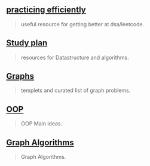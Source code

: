 ## [practicing efficiently](https://leetcode.com/discuss/study-guide/2009997/how-to-get-started-with-dsa-and-practice-leetcode-efficiently )  
> useful resource for getting better at dsa/leetcode. 

## [Study plan](https://leetcode.com/discuss/study-guide/494279/Comprehensive-Data-Structure-and-Algorithm-Study-Guide) 
> resources for Datastructure and algorithms.

## [Graphs](https://leetcode.com/discuss/study-guide/655708/Graph-For-Beginners-Problems-or-Pattern-or-Sample-Solutions) 
> templets and curated list of graph problems. 

## [OOP](https://leetcode.com/discuss/study-guide/1852219/Object-Oriented-Programming-Made-Easy) 
> OOP Main ideas. 

## [Graph Algorithms](https://leetcode.com/discuss/study-guide/2360573/become-master-in-graph)
> Graph Algorithms.